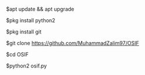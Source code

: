 $apt update && apt upgrade 

$pkg install python2

$pkg install git

$git clone https://github.com/MuhammadZalim97/OSIF

$cd OSIF

$python2 osif.py
